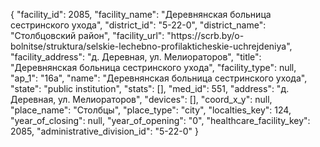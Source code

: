 {
    "facility_id": 2085,
    "facility_name": "Деревнянская больница сестринского ухода",
    "district_id": "5-22-0",
    "district_name": "Столбцовский район",
    "facility_url": "https:\/\/scrb.by\/o-bolnitse\/struktura\/selskie-lechebno-profilakticheskie-uchrejdeniya",
    "facility_address": "д. Деревная, ул. Мелиораторов",
    "title": "Деревнянская больница сестринского ухода",
    "facility_type": null,
    "ap_1": "16а",
    "name": "Деревнянская больница сестринского ухода",
    "state": "public institution",
    "stats": [],
    "med_id": 551,
    "address": "д. Деревная, ул. Мелиораторов",
    "devices": [],
    "coord_x_y": null,
    "place_name": "Столбцы",
    "place_type": "city",
    "localties_key": 124,
    "year_of_closing": null,
    "year_of_opening": "0",
    "healthcare_facility_key": 2085,
    "administrative_division_id": "5-22-0"
}